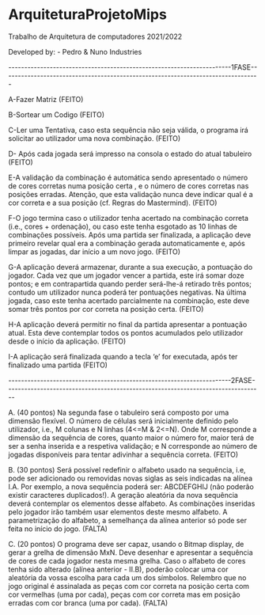 # ArquiteturaProjetoMips

Trabalho de Arquitetura de computadores 2021/2022

Developed by: - Pedro & Nuno Industries
         
         
----------------------------------------------------------------------1FASE---------------------------------------------------------------------------------
         
A-Fazer Matriz 
(FEITO)

B-Sortear um Codigo 
(FEITO)

C-Ler uma Tentativa, caso esta sequência não seja válida, o programa irá solicitar ao utilizador uma nova combinação.
(FEITO)

D- Após cada jogada será impresso na consola o estado do atual tabuleiro (FEITO)


E-A validação da combinação é automática sendo apresentado o número de cores 
corretas  numa  posição  certa ,  e  o  número  de  cores  corretas  nas  posições  erradas. 
Atenção, que esta validação nunca deve indicar qual é a cor correta e a sua posição (cf. 
Regras do Mastermind). 
(FEITO)


F-O  jogo  termina  caso  o  utilizador  tenha  acertado  na  combinação  correta  (i.e., 
cores + ordenação), ou caso este tenha esgotado as 10 linhas de combinações possíveis. 
Após uma partida ser finalizada, a aplicação deve primeiro revelar qual era a combinação 
gerada automaticamente e, após limpar as jogadas, dar início a um novo jogo. 
(FEITO)

G-A  aplicação  deverá  armazenar,  durante  a  sua  execução,  a  pontuação  do 
jogador.  Cada  vez  que  um  jogador  vencer  a  partida,  este  irá  somar  doze  pontos;  e  em 
contrapartida quando perder será-lhe-á retirado três pontos; contudo um utilizador nunca 
poderá  ter  pontuações  negativas.  Na  última  jogada,  caso  este  tenha  acertado 
parcialmente  na  combinação,  este  deve  somar  três  pontos  por  cor  correta  na  posição 
certa. 
(FEITO)

H-A  aplicação  deverá  permitir  no  final  da  partida  apresentar  a  pontuação  atual. 
Esta  deve  contemplar  todos  os  pontos  acumulados  pelo  utilizador  desde  o  início  da 
aplicação. 
(FEITO)

I-A aplicação será finalizada quando a tecla ‘e’ for executada, após ter finalizado uma partida 
(FEITO)
         
----------------------------------------------------------------------2FASE---------------------------------------------------------------------------------


A.  (40 pontos) Na  segunda  fase  o  tabuleiro  será  composto  por  uma  dimensão  flexível.  O 
número  de  células  será  inicialmente  definido  pelo  utilizador,  i.e.,  M  colunas  e  N  linhas 
(4<=M & 2<=N). Onde M corresponde a dimensão da sequência de cores, quanto maior 
o número for, maior terá de ser a senha inserida e a respetiva validação; e N corresponde 
ao número de jogadas disponíveis para tentar adivinhar a sequência correta. 
(FEITO)

B.  (30 pontos) Será possível redefinir o alfabeto usado na sequência, i.e, pode ser adicionado 
ou removidas novas siglas as seis indicadas na alínea I.A. Por exemplo, a nova sequência 
poderá  ser:  ABCDEFGHIJ  (não  poderão  existir  caracteres  duplicados!).  A  geração 
aleatória  da  nova  sequência  deverá  contemplar  os  elementos  desse  alfabeto.  As 
combinações inseridas pelo jogador irão também usar elementos deste mesmo alfabeto. 
A parametrização do alfabeto, a semelhança da alínea anterior só pode ser feita no início 
do jogo.
(FALTA)
 
C.  (20 pontos) O  programa  deve  ser  capaz,  usando  o  Bitmap  display,  de  gerar  a  grelha  de 
dimensão MxN. Deve desenhar e apresentar a sequência de cores de cada jogador nesta 
mesma  grelha.  Caso  o  alfabeto  de  cores  tenha  sido  alterado  (alínea  anterior  -  II.B), 
poderão  colocar  uma  cor  aleatória  da  vossa  escolha  para  cada  um  dos  símbolos. 
Relembro que no jogo original é assinalada as peças com cor correta na posição certa 
com cor vermelhas (uma por cada), peças com cor correta mas em posição erradas com 
cor branca (uma por cada).
(FALTA)

